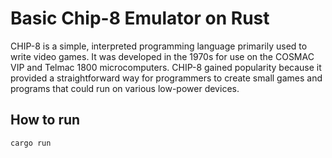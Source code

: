 # Basic Chip-8 Emulator on Rust

CHIP-8 is a simple, interpreted programming language primarily used to write video games. It was developed in the 1970s for use on the COSMAC VIP and Telmac 1800 microcomputers. CHIP-8 gained popularity because it provided a straightforward way for programmers to create small games and programs that could run on various low-power devices.

## How to run

```
cargo run
```
